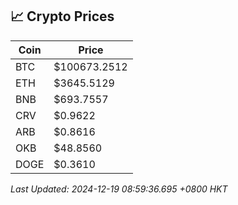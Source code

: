 ## 📈 Crypto Prices

| Coin | Price |
| ---- | ----- |
| BTC | $100673.2512 |
| ETH | $3645.5129 |
| BNB | $693.7557 |
| CRV | $0.9622 |
| ARB | $0.8616 |
| OKB | $48.8560 |
| DOGE | $0.3610 |

_Last Updated: 2024-12-19 08:59:36.695 +0800 HKT_